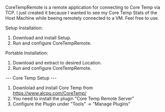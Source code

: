 CoreTempRemote is a remote application for connecting to Core Temp via TCP.
I just created it because I wanted to see my Core Temp Stats of the Host Machine while beeing remotely connected to a VM.
Feel free to use.

Setup Installation:
1. Download and install Setup.
2. Run and configure CoreTempRemote.

Portable Installation:
1. Download and extract to desired Location.
2. Run and configure CoreTempRemote.

--- Core Temp Setup ---
1. Downlolad and install Core Temp from https://www.alcpu.com/CoreTemp/
2. You need to install the plugin "Core Temp Remote Server"
3. Configure the Plugin under "Tools" -> "Manage Plugins" 
